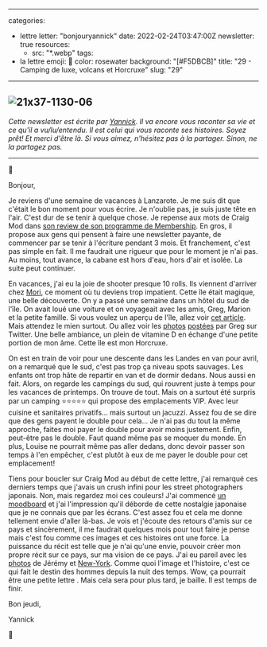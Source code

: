 
---
categories:
- lettre
letter: "bonjouryannick"
date: 2022-02-24T03:47:00Z
newsletter: true
resources:
  - src: "*.webp"
tags:
- la lettre
emoji: 💌
color: rosewater
background: "[#F5DBCB]"
title: "29 - Camping de luxe, volcans et Horcruxe"
slug: "29"
---
![21x37-1130-06](21x37-1130-06.jpg)
​​
---

_Cette newsletter est écrite par [Yannick](https://yannickschutz.com/now). Il va encore vous raconter sa vie et ce qu'il a vu/lu/entendu. Il est celui qui vous raconte ses histoires. Soyez prêt! Et merci d'être là. Si vous aimez, n'hésitez pas à la partager. Sinon, ne la partagez pas._

---

👋

Bonjour,

Je reviens d'une semaine de vacances à Lanzarote. Je me suis dit que c'était le bon moment pour vous écrire. Je n'oublie pas, je suis juste tête en l'air. C'est dur de se tenir à quelque chose. Je repense aux mots de Craig Mod dans [son review de son programme de Membership](https://craigmod.com/essays/memberships_work/). En gros, il propose aux gens qui pensent à faire une newsletter payante, de commencer par se tenir à l'écriture pendant 3 mois. Et franchement, c'est pas simple en fait. Il me faudrait une rigueur que pour le moment je n'ai pas. Au moins, tout avance, la cabane est hors d'eau, hors d'air et isolée. La suite peut continuer.

En vacances, j'ai eu la joie de shooter presque 10 rolls. Ils viennent d'arriver chez [Mori](https://morifilmlab.com), ce moment où tu deviens trop impatient. Cette île était magique, une belle découverte. On y a passé une semaine dans un hôtel du sud de l'île. On avait loué une voiture et on voyageait avec les amis, Greg, Marion et la petite famille. Si vous voulez un aperçu de l'île, allez voir [cet article](https://liliinwonderland.fr/voyage-lanzarote-que-voir-que-faire-sur-lile-aux-volcans/). Mais attendez le mien surtout. Ou allez voir les [photos](https://twitter.com/gregmignard/status/1495842664956190728) [postées](https://twitter.com/gregmignard/status/1495405639203446790) par Greg sur Twitter. Une belle ambiance, un plein de vitamine D en échange d'une petite portion de mon âme. Cette île est mon Horcruxe.

On est en train de voir pour une descente dans les Landes en van pour avril, on a remarqué que le sud, c'est pas trop ça niveau spots sauvages. Les enfants ont trop hâte de repartir en van et de dormir dedans. Nous aussi en fait. Alors, on regarde les campings du sud, qui rouvrent juste à temps pour les vacances de printemps. On trouve de tout. Mais on a surtout été surpris par un camping ⭐️⭐️⭐️⭐️⭐️ qui propose des emplacements VIP. Avec leur cuisine et sanitaires privatifs... mais surtout un jacuzzi. Assez fou de se dire que des gens payent le double pour cela... Je n'ai pas du tout la même approche, faites moi payer le double pour avoir moins justement. Enfin, peut-être pas le double. Faut quand même pas se moquer du monde. En plus, Louise ne pourrait même pas aller dedans, donc devoir passer son temps à l'en empêcher, c'est plutôt à eux de me payer le double pour cet emplacement!

Tiens pour boucler sur Craig Mod au début de cette lettre, j'ai remarqué ces derniers temps que j'avais un crush infini pour les street photographers japonais. Non, mais regardez moi ces couleurs! J'ai commencé [un moodboard](https://kinopio.club/moodboard-QVYh20AQeyvEA3CS3l2TB) et j'ai l'impression qu'il déborde de cette nostalgie japonaise que je ne connais que par les écrans. C'est assez fou et cela me donne tellement envie d'aller là-bas. Je vois et j'écoute des retours d'amis sur ce pays et sincèrement, il me faudrait quelques mois pour tout faire je pense mais c'est fou comme ces images et ces histoires ont une force. La puissance du récit est telle que je n'ai qu'une envie, pouvoir créer mon propre récit sur ce pays, sur ma vision de ce pays. J'ai eu pareil avec les [photos](https://www.instagram.com/p/CZujtifA5Tf/) de Jérémy et [New-York](https://www.instagram.com/p/CZ7cp33sWrC/). Comme quoi l'image et l'histoire, c'est ce qui fait le destin des hommes depuis la nuit des temps. Wow, ça pourrait être une petite lettre . Mais cela sera pour plus tard, je baille. Il est temps de finir.

Bon jeudi,

Yannick

💌
